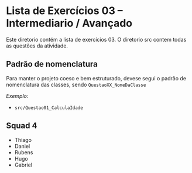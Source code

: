 # Lista de Exercícios 03 – Intermediario / Avançado

Este diretorio contém a lista de exercícios 03. O diretorio src contem todas as questões da atividade.

## Padrão de nomenclatura

Para manter o projeto coeso e bem estruturado, devese segui o padrão de nomenclatura das classes, sendo `QuestaoXX_NomeDaClasse`

*Exemplo:*

- `src/Questao01_CalculaIdade`


## Squad 4

- Thiago
- Daniel
- Rubens
- Hugo
- Gabriel 
